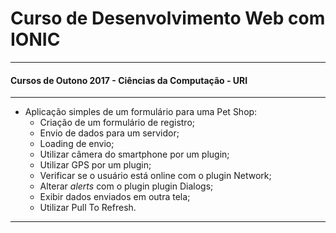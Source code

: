 Curso de Desenvolvimento Web com IONIC
===============================================

--------------------

#### Cursos de Outono 2017 - Ciências da Computação - URI

--------------------

- Aplicação simples de um formulário para uma Pet Shop:
	- Criação de um formulário de registro;
	- Envio de dados para um servidor;
	- Loading de envio;
	- Utilizar câmera do smartphone por um plugin;
	-  Utilizar GPS por um plugin;
	- Verificar se o usuário está online com o plugin Network;
	- Alterar *alerts* com o plugin plugin Dialogs;
	- Exibir dados enviados em outra tela;
	- Utilizar Pull To Refresh.

--------------------
